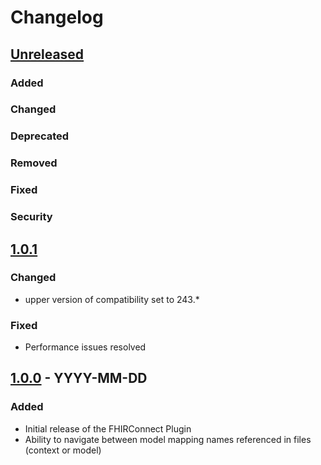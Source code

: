 # Changelog

## [Unreleased]

### Added

### Changed

### Deprecated

### Removed

### Fixed

### Security

## [1.0.1]

### Changed

- upper version of compatibility set to 243.*

### Fixed

- Performance issues resolved

## [1.0.0] - YYYY-MM-DD

### Added

- Initial release of the FHIRConnect Plugin
- Ability to navigate between model mapping names referenced in files (context or model)

[Unreleased]: https://github.com/openFHIR/intellij-fhir-connect/compare/v1.0.1...HEAD
[1.0.1]: https://github.com/openFHIR/intellij-fhir-connect/compare/v1.0.0...v1.0.1
[1.0.0]: https://github.com/openFHIR/intellij-fhir-connect/commits/v1.0.0
